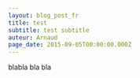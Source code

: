 ```yaml
---
layout: blog_post_fr
title: test
subtitle: test subtitle
auteur: Arnaud
page_date: 2015-09-05T00:00:00.000Z
---
```

blabla bla bla